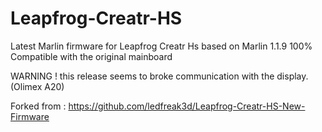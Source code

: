 # Leapfrog-Creatr-HS

Latest Marlin firmware for Leapfrog Creatr Hs based on Marlin 1.1.9
100% Compatible with the original mainboard

WARNING ! this release seems to broke communication with the display. (Olimex A20)


Forked from : https://github.com/ledfreak3d/Leapfrog-Creatr-HS-New-Firmware
